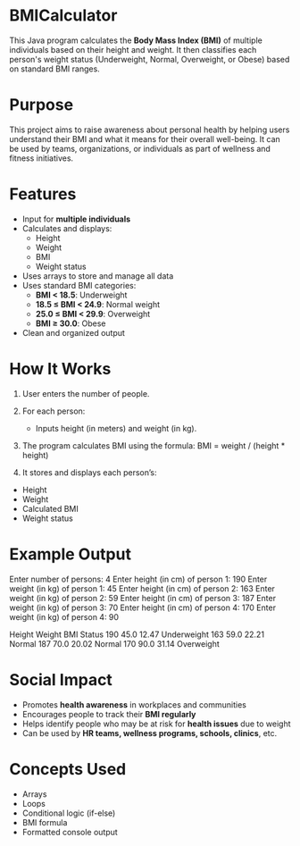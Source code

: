 # BMICalculator

This Java program calculates the **Body Mass Index (BMI)** of multiple individuals based on their height and weight. It then classifies each person's weight status (Underweight, Normal, Overweight, or Obese) based on standard BMI ranges.


# Purpose

This project aims to raise awareness about personal health by helping users understand their BMI and what it means for their overall well-being. It can be used by teams, organizations, or individuals as part of wellness and fitness initiatives.


# Features

- Input for **multiple individuals**
- Calculates and displays:
  - Height
  - Weight
  - BMI
  - Weight status
- Uses arrays to store and manage all data
- Uses standard BMI categories:
  - **BMI < 18.5**: Underweight
  - **18.5 ≤ BMI < 24.9**: Normal weight
  - **25.0 ≤ BMI < 29.9**: Overweight
  - **BMI ≥ 30.0**: Obese
- Clean and organized output


# How It Works

1. User enters the number of people.
2. For each person:
   - Inputs height (in meters) and weight (in kg).
3. The program calculates BMI using the formula:
   BMI = weight / (height * height)

   
4. It stores and displays each person’s:
- Height
- Weight
- Calculated BMI
- Weight status


# Example Output

Enter number of persons: 4
Enter height (in cm) of person 1: 190
Enter weight (in kg) of person 1: 45
Enter height (in cm) of person 2: 163
Enter weight (in kg) of person 2: 59
Enter height (in cm) of person 3: 187
Enter weight (in kg) of person 3: 70
Enter height (in cm) of person 4: 170
Enter weight (in kg) of person 4: 90

Height	Weight	BMI		Status
190	45.0	12.47		Underweight
163	59.0	22.21		Normal
187	70.0	20.02		Normal
170	90.0	31.14		Overweight


# Social Impact

- Promotes **health awareness** in workplaces and communities
- Encourages people to track their **BMI regularly**
- Helps identify people who may be at risk for **health issues** due to weight
- Can be used by **HR teams, wellness programs, schools, clinics**, etc.


# Concepts Used

- Arrays
- Loops
- Conditional logic (if-else)
- BMI formula
- Formatted console output
